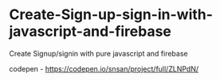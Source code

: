 # Create-Sign-up-sign-in-with-javascript-and-firebase
Create Signup/signin with pure javascript and firebase


codepen - https://codepen.io/snsan/project/full/ZLNPdN/
